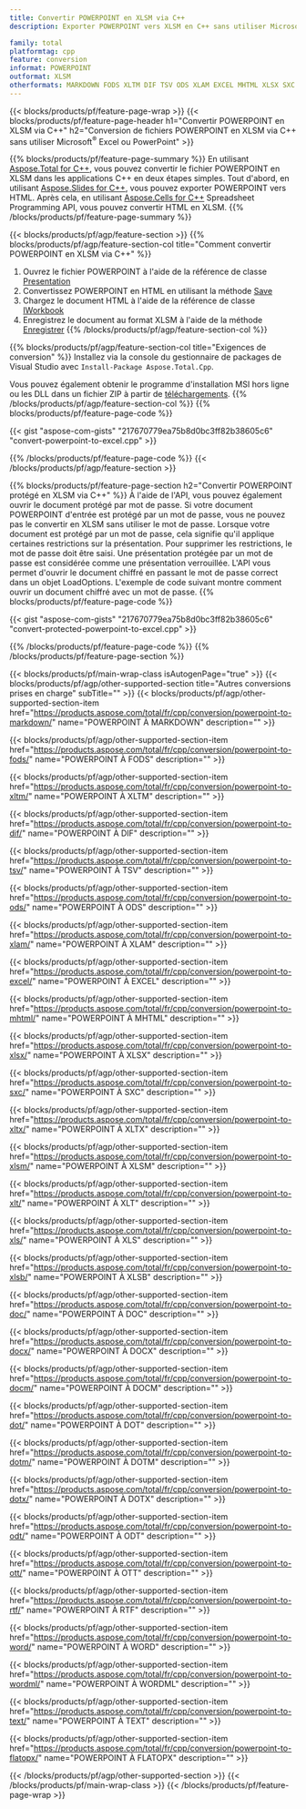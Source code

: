 ```yaml
---
title: Convertir POWERPOINT en XLSM via C++
description: Exporter POWERPOINT vers XLSM en C++ sans utiliser Microsoft Excel ou Powerpoint

family: total
platformtag: cpp
feature: conversion
informat: POWERPOINT
outformat: XLSM
otherformats: MARKDOWN FODS XLTM DIF TSV ODS XLAM EXCEL MHTML XLSX SXC XLTX CSV XLT XLS XLSB DOC DOCX DOCM DOT DOTM DOTX ODT OTT RTF WORD WORDML TEXT FLATOPX
---
```

{{< blocks/products/pf/feature-page-wrap >}}
{{< blocks/products/pf/feature-page-header h1="Convertir POWERPOINT en XLSM via C++" h2="Conversion de fichiers POWERPOINT en XLSM via C++ sans utiliser Microsoft<sup>&reg;</sup> Excel ou PowerPoint" >}}

{{% blocks/products/pf/feature-page-summary %}}
En utilisant [Aspose.Total for C++](https://products.aspose.com/total/cpp/), vous pouvez convertir le fichier POWERPOINT en XLSM dans les applications C++ en deux étapes simples. Tout d'abord, en utilisant [Aspose.Slides for C++](https://products.aspose.com/slides/cpp/), vous pouvez exporter POWERPOINT vers HTML. Après cela, en utilisant [Aspose.Cells for C++](https://products.aspose.com/cells/cpp/) Spreadsheet Programming API, vous pouvez convertir HTML en XLSM. 
{{% /blocks/products/pf/feature-page-summary  %}}

{{< blocks/products/pf/agp/feature-section >}}
{{% blocks/products/pf/agp/feature-section-col title="Comment convertir POWERPOINT en XLSM via C++" %}}
1. Ouvrez le fichier POWERPOINT à l'aide de la référence de classe [Presentation](https://reference.aspose.com/slides/cpp/class/aspose.slides.presentation)
2. Convertissez POWERPOINT en HTML en utilisant la méthode [Save](https://reference.aspose.com/slides/cpp/class/aspose.slides.presentation#a06fe2a156063c8c3e5ada2713bb697ba)
3. Chargez le document HTML à l'aide de la référence de classe [IWorkbook](https://reference.aspose.com/cells/cpp/class/aspose.cells.i_workbook)
4. Enregistrez le document au format XLSM à l'aide de la méthode [Enregistrer](https://reference.aspose.com/cells/cpp/class/aspose.cells.i_workbook#a5dc7de23f7ceba76a05dc1d49f51502e)
{{% /blocks/products/pf/agp/feature-section-col %}}

{{% blocks/products/pf/agp/feature-section-col title="Exigences de conversion" %}}
Installez via la console du gestionnaire de packages de Visual Studio avec ```Install-Package Aspose.Total.Cpp```.

Vous pouvez également obtenir le programme d'installation MSI hors ligne ou les DLL dans un fichier ZIP à partir de [téléchargements](https://downloads.aspose.com/total/cpp).
{{% /blocks/products/pf/agp/feature-section-col %}}
{{% blocks/products/pf/feature-page-code %}}

{{< gist "aspose-com-gists" "217670779ea75b8d0bc3ff82b38605c6" "convert-powerpoint-to-excel.cpp" >}}



{{% /blocks/products/pf/feature-page-code %}}
{{< /blocks/products/pf/agp/feature-section >}}

{{% blocks/products/pf/feature-page-section  h2="Convertir POWERPOINT protégé en XLSM via C++" %}}
À l'aide de l'API, vous pouvez également ouvrir le document protégé par mot de passe. Si votre document POWERPOINT d'entrée est protégé par un mot de passe, vous ne pouvez pas le convertir en XLSM sans utiliser le mot de passe. Lorsque votre document est protégé par un mot de passe, cela signifie qu'il applique certaines restrictions sur la présentation. Pour supprimer les restrictions, le mot de passe doit être saisi. Une présentation protégée par un mot de passe est considérée comme une présentation verrouillée. L'API vous permet d'ouvrir le document chiffré en passant le mot de passe correct dans un objet LoadOptions. L'exemple de code suivant montre comment ouvrir un document chiffré avec un mot de passe.
{{% blocks/products/pf/feature-page-code %}}

{{< gist "aspose-com-gists" "217670779ea75b8d0bc3ff82b38605c6" "convert-protected-powerpoint-to-excel.cpp" >}}

{{% /blocks/products/pf/feature-page-code  %}}
{{% /blocks/products/pf/feature-page-section %}}

{{< blocks/products/pf/main-wrap-class isAutogenPage="true" >}}
{{< blocks/products/pf/agp/other-supported-section title="Autres conversions prises en charge" subTitle="" >}}
{{< blocks/products/pf/agp/other-supported-section-item href="https://products.aspose.com/total/fr/cpp/conversion/powerpoint-to-markdown/" name="POWERPOINT À MARKDOWN" description="" >}}

{{< blocks/products/pf/agp/other-supported-section-item href="https://products.aspose.com/total/fr/cpp/conversion/powerpoint-to-fods/" name="POWERPOINT À FODS" description="" >}}

{{< blocks/products/pf/agp/other-supported-section-item href="https://products.aspose.com/total/fr/cpp/conversion/powerpoint-to-xltm/" name="POWERPOINT À XLTM" description="" >}}

{{< blocks/products/pf/agp/other-supported-section-item href="https://products.aspose.com/total/fr/cpp/conversion/powerpoint-to-dif/" name="POWERPOINT À DIF" description="" >}}

{{< blocks/products/pf/agp/other-supported-section-item href="https://products.aspose.com/total/fr/cpp/conversion/powerpoint-to-tsv/" name="POWERPOINT À TSV" description="" >}}

{{< blocks/products/pf/agp/other-supported-section-item href="https://products.aspose.com/total/fr/cpp/conversion/powerpoint-to-ods/" name="POWERPOINT À ODS" description="" >}}

{{< blocks/products/pf/agp/other-supported-section-item href="https://products.aspose.com/total/fr/cpp/conversion/powerpoint-to-xlam/" name="POWERPOINT À XLAM" description="" >}}

{{< blocks/products/pf/agp/other-supported-section-item href="https://products.aspose.com/total/fr/cpp/conversion/powerpoint-to-excel/" name="POWERPOINT À EXCEL" description="" >}}

{{< blocks/products/pf/agp/other-supported-section-item href="https://products.aspose.com/total/fr/cpp/conversion/powerpoint-to-mhtml/" name="POWERPOINT À MHTML" description="" >}}

{{< blocks/products/pf/agp/other-supported-section-item href="https://products.aspose.com/total/fr/cpp/conversion/powerpoint-to-xlsx/" name="POWERPOINT À XLSX" description="" >}}

{{< blocks/products/pf/agp/other-supported-section-item href="https://products.aspose.com/total/fr/cpp/conversion/powerpoint-to-sxc/" name="POWERPOINT À SXC" description="" >}}

{{< blocks/products/pf/agp/other-supported-section-item href="https://products.aspose.com/total/fr/cpp/conversion/powerpoint-to-xltx/" name="POWERPOINT À XLTX" description="" >}}

{{< blocks/products/pf/agp/other-supported-section-item href="https://products.aspose.com/total/fr/cpp/conversion/powerpoint-to-xlsm/" name="POWERPOINT À XLSM" description="" >}}

{{< blocks/products/pf/agp/other-supported-section-item href="https://products.aspose.com/total/fr/cpp/conversion/powerpoint-to-xlt/" name="POWERPOINT À XLT" description="" >}}

{{< blocks/products/pf/agp/other-supported-section-item href="https://products.aspose.com/total/fr/cpp/conversion/powerpoint-to-xls/" name="POWERPOINT À XLS" description="" >}}

{{< blocks/products/pf/agp/other-supported-section-item href="https://products.aspose.com/total/fr/cpp/conversion/powerpoint-to-xlsb/" name="POWERPOINT À XLSB" description="" >}}

{{< blocks/products/pf/agp/other-supported-section-item href="https://products.aspose.com/total/fr/cpp/conversion/powerpoint-to-doc/" name="POWERPOINT À DOC" description="" >}}

{{< blocks/products/pf/agp/other-supported-section-item href="https://products.aspose.com/total/fr/cpp/conversion/powerpoint-to-docx/" name="POWERPOINT À DOCX" description="" >}}

{{< blocks/products/pf/agp/other-supported-section-item href="https://products.aspose.com/total/fr/cpp/conversion/powerpoint-to-docm/" name="POWERPOINT À DOCM" description="" >}}

{{< blocks/products/pf/agp/other-supported-section-item href="https://products.aspose.com/total/fr/cpp/conversion/powerpoint-to-dot/" name="POWERPOINT À DOT" description="" >}}

{{< blocks/products/pf/agp/other-supported-section-item href="https://products.aspose.com/total/fr/cpp/conversion/powerpoint-to-dotm/" name="POWERPOINT À DOTM" description="" >}}

{{< blocks/products/pf/agp/other-supported-section-item href="https://products.aspose.com/total/fr/cpp/conversion/powerpoint-to-dotx/" name="POWERPOINT À DOTX" description="" >}}

{{< blocks/products/pf/agp/other-supported-section-item href="https://products.aspose.com/total/fr/cpp/conversion/powerpoint-to-odt/" name="POWERPOINT À ODT" description="" >}}

{{< blocks/products/pf/agp/other-supported-section-item href="https://products.aspose.com/total/fr/cpp/conversion/powerpoint-to-ott/" name="POWERPOINT À OTT" description="" >}}

{{< blocks/products/pf/agp/other-supported-section-item href="https://products.aspose.com/total/fr/cpp/conversion/powerpoint-to-rtf/" name="POWERPOINT À RTF" description="" >}}

{{< blocks/products/pf/agp/other-supported-section-item href="https://products.aspose.com/total/fr/cpp/conversion/powerpoint-to-word/" name="POWERPOINT À WORD" description="" >}}

{{< blocks/products/pf/agp/other-supported-section-item href="https://products.aspose.com/total/fr/cpp/conversion/powerpoint-to-wordml/" name="POWERPOINT À WORDML" description="" >}}

{{< blocks/products/pf/agp/other-supported-section-item href="https://products.aspose.com/total/fr/cpp/conversion/powerpoint-to-text/" name="POWERPOINT À TEXT" description="" >}}

{{< blocks/products/pf/agp/other-supported-section-item href="https://products.aspose.com/total/fr/cpp/conversion/powerpoint-to-flatopx/" name="POWERPOINT À FLATOPX" description="" >}}


{{< /blocks/products/pf/agp/other-supported-section >}}
{{< /blocks/products/pf/main-wrap-class >}}
{{< /blocks/products/pf/feature-page-wrap >}}